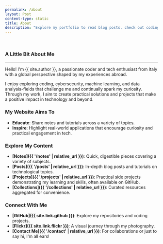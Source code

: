 ```yaml
---
permalink: /about
layout: Post
content-type: static
title: About
description: "Explore my portfolio to read blog posts, check out coding projects on GitHub, browse my photography on Flickr, and connect for collaborations or inquiries."
---
```


<br>

### A Little Bit About Me

---

Hello! I'm {{ site.author }}, a passionate coder and tech enthusiast from Italy with a global perspective shaped by my experiences abroad.

I enjoy exploring coding, cybersecurity, machine learning, and data analysis-fields that challenge me and continually spark my curiosity. Through my work, I aim to create practical solutions and projects that make a positive impact in technology and beyond.

### My Website Aims To

- **Educate**: Share notes and tutorials across a variety of topics.
- **Inspire**: Highlight real-world applications that encourage curiosity and practical engagement in tech.

### Explore My Content

- **[Notes]({{ '/notes' | relative_url }})**: Quick, digestible pieces covering a variety of subjects.
- **[Posts]({{ '/posts' | relative_url }})**: In-depth blog posts and tutorials on technological topics.
- **[Projects]({{ '/projects' | relative_url }})**: Practical side projects demonstrating my learning and skills, often available on GitHub.
- **[Collections]({{ '/collections' | relative_url }})**: Curated resources aggregated for convenience.

### Connect With Me

- **[GitHub]({{ site.link.github }})**: Explore my repositories and coding projects.
- **[Flickr]({{ site.link.flickr }})**: A visual journey through my photography.
- **[Contact Me]({{ '/contact' | relative_url }})**: For collaborations or just to say hi, I'm all ears!

<br>
